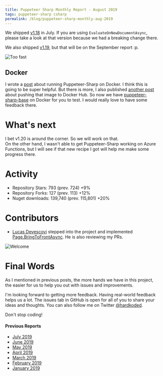 ```yaml
---
title: Puppeteer Sharp Monthly Report - August 2019
tags: puppeteer-sharp csharp
permalink: /blog/puppeteer-sharp-monthly-aug-2019
---
```


We shipped [v1.18](https://github.com/kblok/puppeteer-sharp/releases/tag/v1.18) in July. If you are using `EvaluateOnNewDocumentAsync`, please take a look at that version because we had a breaking change there. 

We also shipped [v1.19](https://github.com/kblok/puppeteer-sharp/releases/tag/v1.19), but that will be on the September report :p. 

![Too fast](https://media3.giphy.com/media/Mo0XNBGMKQtYtv5Jq9/giphy.gif?cid=790b7611177a6f05253ffe4be7db6c7e9b480878232c29a7&rid=giphy.gif)

## Docker

I wrote a [post](http://www.hardkoded.com/blog/puppeteer-sharp-docker) about running Puppeteer-Sharp on Docker. I think this is going to be super helpful. But there is more, I also published [another post](http://www.hardkoded.com/blog/pushing-to-docker) about pushing that image to Docker Hub. So now we have [puppeteer-sharp-base](https://hub.docker.com/r/hardkoded/puppeteer-sharp-base) on Docker for you to test. I would really love to have some feedback there.

# What's next

I bet v1.20 is around the corner. So we will work on that.  
On the other hand, I wasn't able to get Puppeteer-Sharp working on Azure Functions, but I will see if that new recipe I got will help me make some progress there.

# Activity 

* Repository Stars: 793 (prev. 724) +9% 
* Repository Forks: 127 (prev. 113) +12%  
* Nuget downloads: 139,740 (prev. 115,801) +20%

# Contributors

* [Lucas Devescovi](https://github.com/LucasMetal) stepped into the project and implemented [Page.BringToFrontAsync](https://github.com/kblok/puppeteer-sharp/commit/a9828a287a4e6c2cb4606f7e317282626530d54b). He is also reviewing my PRs.

![Welcome](https://media0.giphy.com/media/l0MYC0LajbaPoEADu/giphy.gif?cid=790b761150d30cdb987f4f49add7a2f15352cab5f1c0c625&rid=giphy.gif)

# Final Words

As I mentioned in previous posts, the more hands we have in this project, the easier for us to help you out with issues and improvements.

I'm looking forward to getting more feedback. Having real-world feedback helps us a lot. The issues tab in GitHub is open for all of you to share your ideas and thoughts. You can also follow me on Twitter [@hardkoded](https://twitter.com/hardkoded).

Don't stop coding!

#### Previous Reports
 * [July 2019](http://www.hardkoded.com/blog/puppeteer-sharp-monthly-jul-2019)
 * [June 2019](https://www.hardkoded.com/blog/puppeteer-sharp-monthly-jun-2019)
 * [May 2019](http://www.hardkoded.com/blog/puppeteer-sharp-monthly-may-2019)
 * [April 2019](http://www.hardkoded.com/blog/puppeteer-sharp-monthly-apr-2019)
 * [March 2019](http://www.hardkoded.com/blog/puppeteer-sharp-monthly-mar-2019)
 * [February 2019](http://www.hardkoded.com/blog/puppeteer-sharp-monthly-feb-2019)
 * [January 2019](https://www.hardkoded.com/blog/puppeteer-sharp-monthly-jan-2019)
 